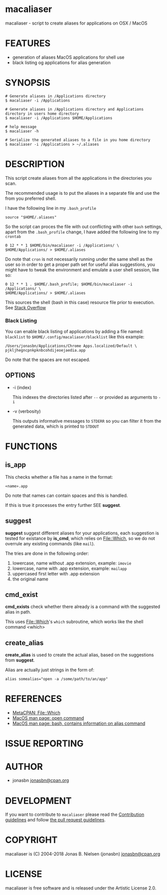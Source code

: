# macaliaser

macaliaser - script to create aliases for applications on OSX / MacOS

# FEATURES

- generation of aliases MacOS applications for shell use
- black listing og applications for alias generation

# SYNOPSIS

    # Generate aliases in /Applications directory
    $ macaliaser -i /Applications

    # Generate aliases in /Applications directory and Applications directory in users home directory
    $ macaliaser -i /Applications $HOME/Applications

    # help message
    $ macaliaser -h

    # Serialize the generated aliases to a file in you home directory
    $ macaliaser -i /Applications > ~/.aliases

# DESCRIPTION

This script create aliases from all the applications in the directories you scan.

The recommended usage is to put the aliases in a separate file and use
the from you preferred shell.

I have the following line in my `.bash_profile`

    source "$HOME/.aliases"

So the script can proces the file with out conflicting with other `bash`
settings, apart from the `.bash_profile` change, I have added the
following line to my `crontab`

    0 12 * * 1 $HOME/bin/macaliaser -i /Applications/ \
    $HOME/Applications/ > $HOME/.aliases

Do note that `cron` is not necessarily running under the same shell as the user
so in order to get a proper path set for useful alias suggestions, you might have
to tweak the environment and emulate a user shell session, like so:

    0 12 * * 1 . $HOME/.bash_profile; $HOME/bin/macaliaser -i /Applications/ \
    $HOME/Applications/ > $HOME/.aliases

This sources the shell (bash in this case) resource file prior to execution.
See [Stack Overflow](https://stackoverflow.com/questions/2229825/where-can-i-set-environment-variables-that-crontab-will-use)

### Black Listing

You can enable black listing of applications by adding a file named:
`blacklist` to `$HOME/.config/macaliaser/blacklist` like this example:

    /Users/jonasbn/Applications/Chrome Apps.localized/Default \
    pjkljhegncpnkpknbcohdijeoejaedia.app

Do note that the spaces are not escaped.

## OPTIONS

- -i (index)

    This indexes the directories listed after `--` or provided as arguments to `-i`

- -v (verbosity)

    This outputs informative messages to `STDERR` so you can filter it from the generated
    data, which is printed to `STDOUT`

# FUNCTIONS

## is\_app

This checks whether a file has a name in the format:

    «name».app

Do note that names can contain spaces and this is handled.

If this is true it processes the entry further SEE **suggest**.

## suggest

**suggest** suggest different aliases for your applications, each
suggestion is tested for existance by **is\_cmd**, which relies on [File::Which](https://metacpan.org/pod/File::Which),
so we do not overrule any existing commands (like `mail`).

The tries are done in the following order:

1. lowercase, name without .app extension, example: `imovie`
2. lowercase, name with .app extension, example: `mailapp`
3. uppercased first letter with .app extension
4. the original name

## cmd\_exist

**cmd\_exists** check whether there already is a command with the
suggested alias in path.

This uses [File::Which](https://metacpan.org/pod/File::Which)'s `which` subroutine, which works like the shell command &lt;which>

## create\_alias

**create\_alias** is used to create the actual alias, based on the suggestions
from **suggest**.

Alias are actually just strings in the form of:

    alias somealias="open -a /some/path/to/an/app"

# REFERENCES

- [MetaCPAN: File::Which](https://metacpan.org/pod/File::Which)
- [MacOS man page: open command](https://developer.apple.com/legacy/library/documentation/Darwin/Reference/ManPages/man1/open.1.html)
- [MacOS man page: bash, contains information on alias command](https://developer.apple.com/legacy/library/documentation/Darwin/Reference/ManPages/man1/bash.1.html)

# ISSUE REPORTING

# AUTHOR

- jonasbn <jonasbn@cpan.org>

# DEVELOPMENT

If you want to contribute to `macaliaser` please read the [Contribution guidelines](https://github.com/jonasbn/macaliaser/blob/master/CONTRIBUTING.md)
and follow [the pull request guidelines](https://github.com/jonasbn/macaliaser/blob/master/.github/PULL_TEMPLATE.md).

# COPYRIGHT

macaliaser is (C) 2004-2018 Jonas B. Nielsen (jonasbn)
<jonasbn@cpan.org>

# LICENSE

macaliaser is free software and is released under the Artistic
License 2.0.
